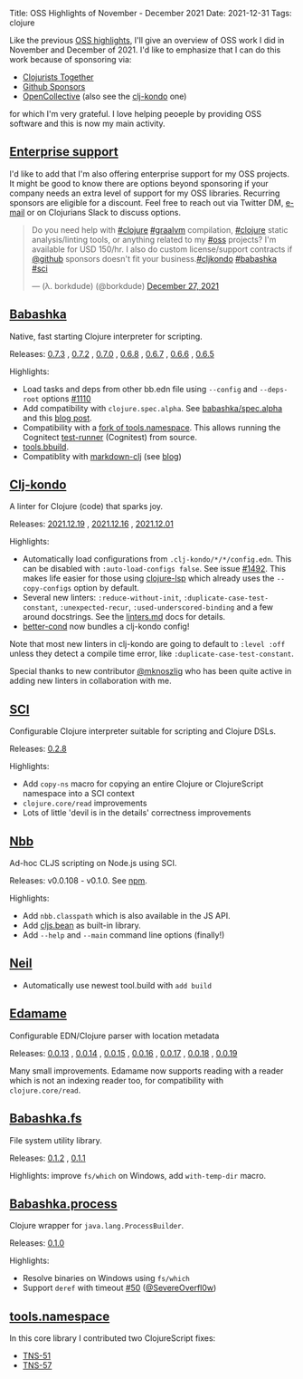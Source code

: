 Title: OSS Highlights of November - December 2021
Date: 2021-12-31
Tags: clojure

Like the previous [OSS highlights](oss-highlights-sep-oct-2021.html), I'll give
an overview of OSS work I did in November and December of 2021. I'd like to
emphasize that I can do this work because of sponsoring via:

- [Clojurists Together](https://www.clojuriststogether.org/)
- [Github Sponsors](https://github.com/sponsors/borkdude)
- [OpenCollective](https://opencollective.com/babashka) (also see the [clj-kondo](https://opencollective.com/clj-kondo) one)

for which I'm very grateful. I love helping peoeple by providing OSS software
and this is now my main activity.

<h2><a name="enterprise-support"><a href="#enterprise-support">Enterprise support</a></a></h2>
<!-- old name -->
<a name="commercial-oss-support"><a href="#commercial-oss-support"></a></a>

I'd like to add that I'm also offering enterprise support for my OSS
projects. It might be good to know there are options beyond sponsoring if your
company needs an extra level of support for my OSS libraries. Recurring sponsors
are eligible for a discount. Feel free to reach out via Twitter DM,
[e-mail](michielborkent@gmail.com) or on Clojurians Slack to discuss options.

<blockquote class="twitter-tweet"><p lang="en" dir="ltr">Do you need help with <a href="https://twitter.com/hashtag/clojure?src=hash&amp;ref_src=twsrc%5Etfw">#clojure</a> <a href="https://twitter.com/hashtag/graalvm?src=hash&amp;ref_src=twsrc%5Etfw">#graalvm</a> compilation, <a href="https://twitter.com/hashtag/clojure?src=hash&amp;ref_src=twsrc%5Etfw">#clojure</a> static analysis/linting tools, or anything related to my <a href="https://twitter.com/hashtag/oss?src=hash&amp;ref_src=twsrc%5Etfw">#oss</a> projects? I&#39;m available for USD 150/hr. I also do custom license/support contracts if <a href="https://twitter.com/github?ref_src=twsrc%5Etfw">@github</a> sponsors doesn&#39;t fit your business.<a href="https://twitter.com/hashtag/cljkondo?src=hash&amp;ref_src=twsrc%5Etfw">#cljkondo</a> <a href="https://twitter.com/hashtag/babashka?src=hash&amp;ref_src=twsrc%5Etfw">#babashka</a> <a href="https://twitter.com/hashtag/sci?src=hash&amp;ref_src=twsrc%5Etfw">#sci</a></p>&mdash; (λ. borkdude) (@borkdude) <a href="https://twitter.com/borkdude/status/1475416703198707718?ref_src=twsrc%5Etfw">December 27, 2021</a></blockquote> <script async src="https://platform.twitter.com/widgets.js" charset="utf-8"></script>

## [Babashka](https://github.com/babashka/babashka)

Native, fast starting Clojure interpreter for scripting.

Releases: [0.7.3](https://github.com/babashka/babashka/blob/master/CHANGELOG.md#073-2021-12-30)
, [0.7.2](https://github.com/babashka/babashka/blob/master/CHANGELOG.md#072-2021-12-29)
, [0.7.0](https://github.com/babashka/babashka/blob/master/CHANGELOG.md#070-2021-12-10)
, [0.6.8](https://github.com/babashka/babashka/blob/master/CHANGELOG.md#068-2021-12-02)
, [0.6.7](https://github.com/babashka/babashka/blob/master/CHANGELOG.md#067-2021-11-29)
, [0.6.6](https://github.com/babashka/babashka/blob/master/CHANGELOG.md#066-2021-11-29)
, [0.6.5](https://github.com/babashka/babashka/blob/master/CHANGELOG.md#065-2021-11-13)

Highlights:

- Load tasks and deps from other bb.edn file using `--config` and `--deps-root` options [#1110](https://github.com/babashka/babashka/issues/1110)
- Add compatibility with `clojure.spec.alpha`. See
  [babashka/spec.alpha](https://github.com/babashka/spec.alpha) and this [blog
  post](https://blog.michielborkent.nl/using-clojure-spec-alpha-with-babashka.html).
- Compatibility with a [fork of
  tools.namespace](https://github.com/babashka/tools.namespace). This allows
  running the Cognitect
  [test-runner](https://github.com/cognitect-labs/test-runner) (Cognitest) from source.
- [tools.bbuild](https://github.com/babashka/tools.bbuild).
- Compatiblity with [markdown-clj](https://github.com/yogthos/markdown-clj) (see [blog](https://blog.michielborkent.nl/markdown-clj-babashka-compatible.html))

## [Clj-kondo](https://github.com/clj-kondo/clj-kondo)

A linter for Clojure (code) that sparks joy.

Releases: [2021.12.19](https://github.com/clj-kondo/clj-kondo/blob/master/CHANGELOG.md#20211219)
, [2021.12.16](https://github.com/clj-kondo/clj-kondo/blob/master/CHANGELOG.md#20211216)
, [2021.12.01](https://github.com/clj-kondo/clj-kondo/blob/master/CHANGELOG.md#20211201)

Highlights:

- Automatically load configurations from `.clj-kondo/*/*/config.edn`. This can
  be disabled with `:auto-load-configs false`.  See issue
  [#1492](https://github.com/clj-kondo/clj-kondo/issues/1492). This makes life
  easier for those using
  [clojure-lsp](https://github.com/clojure-lsp/clojure-lsp) which already uses
  the `--copy-configs` option by default.
- Several new linters: `:reduce-without-init`, `:duplicate-case-test-constant`,
  `:unexpected-recur`, `:used-underscored-binding` and a few around
  docstrings. See the
  [linters.md](https://github.com/clj-kondo/clj-kondo/blob/master/doc/linters.md)
  docs for details.
- [better-cond](https://github.com/Engelberg/better-cond) now bundles a clj-kondo config!

Note that most new linters in clj-kondo are going to default to `:level :off`
unless they detect a compile time error, like `:duplicate-case-test-constant`.

Special thanks to new contributor [@mknoszlig](https://github.com/mknoszlig) who
has been quite active in adding new linters in collaboration with me.

## [SCI](https://github.com/babashka/sci)

Configurable Clojure interpreter suitable for scripting and Clojure DSLs.

Releases: [0.2.8](https://github.com/babashka/sci/blob/master/CHANGELOG.md#v028)

Highlights:

- Add `copy-ns` macro for copying an entire Clojure or ClojureScript namespace into a SCI context
- `clojure.core/read` improvements
- Lots of little 'devil is in the details' correctness improvements

## [Nbb](https://github.com/babashka/nbb)

Ad-hoc CLJS scripting on Node.js using SCI.

Releases: v0.0.108 - v0.1.0. See [npm](https://www.npmjs.com/package/nbb).

Highlights:

- Add `nbb.classpath` which is also available in the JS API.
- Add [cljs.bean](https://github.com/mfikes/cljs-bean) as built-in library.
- Add `--help` and `--main` command line options (finally!)

## [Neil](https://github.com/babashka/neil)

- Automatically use newest tool.build with `add build`

## [Edamame](https://github.com/borkdude/edamame)

Configurable EDN/Clojure parser with location metadata

Releases: [0.0.13](https://github.com/borkdude/edamame/blob/master/CHANGELOG.md#0013)
, [0.0.14](https://github.com/borkdude/edamame/blob/master/CHANGELOG.md#0014)
, [0.0.15](https://github.com/borkdude/edamame/blob/master/CHANGELOG.md#0015)
, [0.0.16](https://github.com/borkdude/edamame/blob/master/CHANGELOG.md#0016)
, [0.0.17](https://github.com/borkdude/edamame/blob/master/CHANGELOG.md#0017)
, [0.0.18](https://github.com/borkdude/edamame/blob/master/CHANGELOG.md#0018)
, [0.0.19](https://github.com/borkdude/edamame/blob/master/CHANGELOG.md#0019)

Many small improvements. Edamame now supports reading with a reader which is not
an indexing reader too, for compatibility with `clojure.core/read`.

## [Babashka.fs](https://github.com/babashka/fs)

File system utility library.

Releases: [0.1.2](https://github.com/babashka/fs/blob/master/CHANGELOG.md#v012)
, [0.1.1](https://github.com/babashka/fs/blob/master/CHANGELOG.md#v011)

Highlights: improve `fs/which` on Windows, add `with-temp-dir` macro.

## [Babashka.process](https://github.com/babashka/process)

Clojure wrapper for `java.lang.ProcessBuilder`.

Releases: [0.1.0](https://github.com/babashka/fs/blob/master/CHANGELOG.md#010)

Highlights:

- Resolve binaries on Windows using `fs/which`
- Support `deref` with timeout [#50](https://github.com/babashka/process/issues/50) ([@SevereOverfl0w](https://github.com/SevereOverfl0w))

## [tools.namespace](https://github.com/clojure/tools.namespace)

In this core library I contributed two ClojureScript fixes:

- [TNS-51](https://github.com/clojure/tools.namespace/commit/180c162f1330d5295b8e5d47bc65cbf3ef1e8eb2)
- [TNS-57](https://github.com/clojure/tools.namespace/commit/f40c9e58278acb152c7b8c1c21a6b10795a99e8a)

